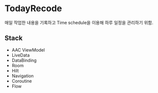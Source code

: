 # TodayRecode

매일 작업한 내용을 기록하고 Time schedule을 이용해 하루 일정을 관리하기 위함.

## Stack

- AAC ViewModel
- LiveData
- DataBinding
- Room
- Hilt
- Navigation
- Coroutine
- Flow

